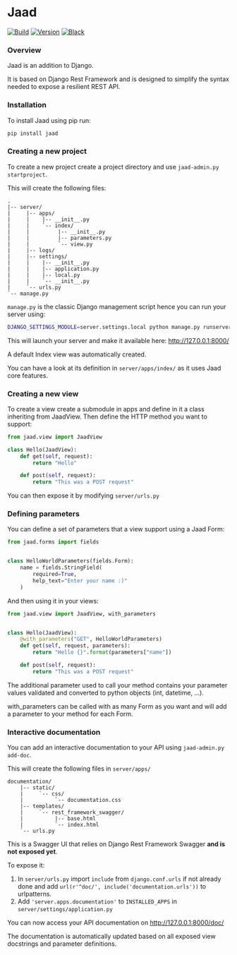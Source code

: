 # Jaad

[![Build](https://github.com/AmadeusITGroup/Jaad/actions/workflows/python-package.yml/badge.svg)](https://github.com/AmadeusITGroup/Jaad/actions/workflows/python-package.yml)
[![Version](https://img.shields.io/pypi/v/jaad.svg)](https://pypi.python.org/pypi/jaad)
[![Black](https://img.shields.io/badge/code%20style-black-000000.svg)](https://github.com/psf/black)

### Overview
Jaad is an addition to Django.

It is based on Django Rest Framework and is designed to simplify
the syntax needed to expose a resilient REST API.

### Installation
To install Jaad using pip run:

```bash
pip install jaad
```

### Creating a new project
To create a new project create a project directory
and use `jaad-admin.py startproject`.

This will create the following files:
```
.
|-- server/
|     |-- apps/
|     |    |-- __init__.py
|     |    `-- index/
|     |         |-- __init__.py
|     |         |-- parameters.py
|     |         `-- view.py
|     |-- logs/
|     |-- settings/
|     |    |-- __init__.py
|     |    |-- application.py
|     |    |-- local.py
|     |    `-- __init__.py
|     `-- urls.py
`-- manage.py
```

`manage.py` is the classic Django management script hence
you can run your server using:
```bash
DJANGO_SETTINGS_MODULE=server.settings.local python manage.py runserver
```

This will launch your server and make it available here:
http://127.0.0.1:8000/

A default Index view was automatically created.

You can have a look at its definition in `server/apps/index/`
as it uses Jaad core features.

### Creating a new view
To create a view create a submodule in apps and define in it a class
inheriting from JaadView.
Then define the HTTP method you want to support:
```python
from jaad.view import JaadView

class Hello(JaadView):
    def get(self, request):
        return "Hello"

    def post(self, request):
        return "This was a POST request"
```

You can then expose it by modifying `server/urls.py`

### Defining parameters
You can define a set of parameters that a view support using a Jaad Form:
```python
from jaad.forms import fields


class HelloWorldParameters(fields.Form):
    name = fields.StringField(
        required=True,
        help_text="Enter your name :)"
    )
```

And then using it in your views:
```python
from jaad.view import JaadView, with_parameters


class Hello(JaadView):
    @with_parameters("GET", HelloWorldParameters)
    def get(self, request, parameters):
        return "Hello {}".format(parameters["name"])

    def post(self, request):
        return "This was a POST request"
```

The additional parameter used to call your method contains your
parameter values validated and converted to python objects
(int, datetime, ...).

with_parameters can be called with as many Form as you want and will
add a parameter to your method for each Form.


### Interactive documentation
You can add an interactive documentation to your API using
`jaad-admin.py add-doc`.

This will create the following files in `server/apps/`

```
documentation/
    |-- static/
    |     `-- css/
    |          `-- documentation.css
    |-- templates/
    |     `-- rest_framework_swagger/
    |          |-- base.html
    |          `-- index.html
    `-- urls.py
```

This is a Swagger UI that relies on Django Rest Framework Swagger
**and is not exposed yet**.

To expose it:
1. In `server/urls.py` import `include` from `django.conf.urls`
if not already done and add `url(r'^doc/', include('documentation.urls'))`
to urlpatterns.
2. Add `'server.apps.documentation'` to `INSTALLED_APPS`
in `server/settings/application.py`

You can now access your API documentation on http://127.0.0.1:8000/doc/

The documentation is automatically updated based on all exposed view
docstrings and parameter definitions.
